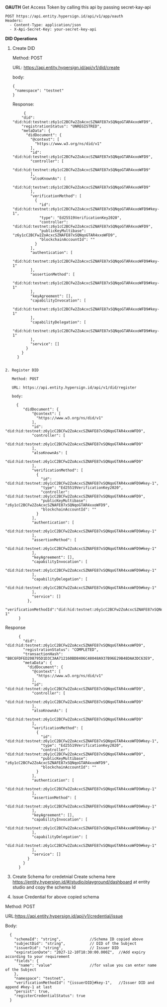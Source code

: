 **OAUTH**
Get Access Token by calling this api by passing secret-kay-api

```
POST https://api.entity.hypersign.id/api/v1/app/oauth
Headers:
  - Content-Type: application/json
  - X-Api-Secret-Key: your-secret-key-api
```


**DID Operations**
1. Create DID


   Method: POST
   
   URL: https://api.entity.hypersign.id/api/v1/did/create
   
   body:
   ```
   {
    "namespace": "testnet"
   }
   ```
   
   Response:
   ```
        {
       "did": "did:hid:testnet:z6y1cC2BCFw2ZoAcxcSZNAFE87xSQNqoGTAR4xxoWFD9",
       "registrationStatus": "UNREGISTRED",
       "metaData": {
         "didDocument": {
           "@context": [
             "https://www.w3.org/ns/did/v1"
           ],
           "id": "did:hid:testnet:z6y1cC2BCFw2ZoAcxcSZNAFE87xSQNqoGTAR4xxoWFD9",
           "controller": [
             "did:hid:testnet:z6y1cC2BCFw2ZoAcxcSZNAFE87xSQNqoGTAR4xxoWFD9"
           ],
           "alsoKnownAs": [
             "did:hid:testnet:z6y1cC2BCFw2ZoAcxcSZNAFE87xSQNqoGTAR4xxoWFD9"
           ],
           "verificationMethod": [
             {
               "id": "did:hid:testnet:z6y1cC2BCFw2ZoAcxcSZNAFE87xSQNqoGTAR4xxoWFD9#key-1",
               "type": "Ed25519VerificationKey2020",
               "controller": "did:hid:testnet:z6y1cC2BCFw2ZoAcxcSZNAFE87xSQNqoGTAR4xxoWFD9",
               "publicKeyMultibase": "z6y1cC2BCFw2ZoAcxcSZNAFE87xSQNqoGTAR4xxoWFD9",
               "blockchainAccountId": ""
             }
           ],
           "authentication": [
             "did:hid:testnet:z6y1cC2BCFw2ZoAcxcSZNAFE87xSQNqoGTAR4xxoWFD9#key-1"
           ],
           "assertionMethod": [
             "did:hid:testnet:z6y1cC2BCFw2ZoAcxcSZNAFE87xSQNqoGTAR4xxoWFD9#key-1"
           ],
           "keyAgreement": [],
           "capabilityInvocation": [
             "did:hid:testnet:z6y1cC2BCFw2ZoAcxcSZNAFE87xSQNqoGTAR4xxoWFD9#key-1"
           ],
           "capabilityDelegation": [
             "did:hid:testnet:z6y1cC2BCFw2ZoAcxcSZNAFE87xSQNqoGTAR4xxoWFD9#key-1"
           ],
           "service": []
         }
       }
     }
```

2. Register DID

   Method: POST

   URL: https://api.entity.hypersign.id/api/v1/did/register

   body:

   ```
         {
            "didDocument": {
                "@context": [
                  "https://www.w3.org/ns/did/v1"
                ],
                "id": "did:hid:testnet:z6y1cC2BCFw2ZoAcxcSZNAFE87xSQNqoGTAR4xxoWFD9",
                "controller": [
                  "did:hid:testnet:z6y1cC2BCFw2ZoAcxcSZNAFE87xSQNqoGTAR4xxoWFD9"
                ],
                "alsoKnownAs": [
                  "did:hid:testnet:z6y1cC2BCFw2ZoAcxcSZNAFE87xSQNqoGTAR4xxoWFD9"
                ],
                "verificationMethod": [
                  {
                    "id": "did:hid:testnet:z6y1cC2BCFw2ZoAcxcSZNAFE87xSQNqoGTAR4xxoWFD9#key-1",
                    "type": "Ed25519VerificationKey2020",
                    "controller": "did:hid:testnet:z6y1cC2BCFw2ZoAcxcSZNAFE87xSQNqoGTAR4xxoWFD9",
                    "publicKeyMultibase": "z6y1cC2BCFw2ZoAcxcSZNAFE87xSQNqoGTAR4xxoWFD9",
                    "blockchainAccountId": ""
                  }
                ],
                "authentication": [
                  "did:hid:testnet:z6y1cC2BCFw2ZoAcxcSZNAFE87xSQNqoGTAR4xxoWFD9#key-1"
                ],
                "assertionMethod": [
                  "did:hid:testnet:z6y1cC2BCFw2ZoAcxcSZNAFE87xSQNqoGTAR4xxoWFD9#key-1"
                ],
                "keyAgreement": [],
                "capabilityInvocation": [
                  "did:hid:testnet:z6y1cC2BCFw2ZoAcxcSZNAFE87xSQNqoGTAR4xxoWFD9#key-1"
                ],
                "capabilityDelegation": [
                  "did:hid:testnet:z6y1cC2BCFw2ZoAcxcSZNAFE87xSQNqoGTAR4xxoWFD9#key-1"
                ],
                "service": []
              },
              "verificationMethodId":"did:hid:testnet:z6y1cC2BCFw2ZoAcxcSZNAFE87xSQNqoGTAR4xxoWFD9#key-1"
          }   

Response

   ```
         {
           "did": "did:hid:testnet:z6y1cC2BCFw2ZoAcxcSZNAFE87xSQNqoGTAR4xxoWFD9",
           "registrationStatus": "COMPLETED",
           "transactionHash": "B8C6FDFED208795D1D3C3AA712160BD8406C48048A937B96E29B48DAA3DC63E9",
           "metaData": {
             "didDocument": {
               "@context": [
                 "https://www.w3.org/ns/did/v1"
               ],
               "id": "did:hid:testnet:z6y1cC2BCFw2ZoAcxcSZNAFE87xSQNqoGTAR4xxoWFD9",
               "controller": [
                 "did:hid:testnet:z6y1cC2BCFw2ZoAcxcSZNAFE87xSQNqoGTAR4xxoWFD9"
               ],
               "alsoKnownAs": [
                 "did:hid:testnet:z6y1cC2BCFw2ZoAcxcSZNAFE87xSQNqoGTAR4xxoWFD9"
               ],
               "verificationMethod": [
                 {
                   "id": "did:hid:testnet:z6y1cC2BCFw2ZoAcxcSZNAFE87xSQNqoGTAR4xxoWFD9#key-1",
                   "type": "Ed25519VerificationKey2020",
                   "controller": "did:hid:testnet:z6y1cC2BCFw2ZoAcxcSZNAFE87xSQNqoGTAR4xxoWFD9",
                   "publicKeyMultibase": "z6y1cC2BCFw2ZoAcxcSZNAFE87xSQNqoGTAR4xxoWFD9",
                   "blockchainAccountId": ""
                 }
               ],
               "authentication": [
                 "did:hid:testnet:z6y1cC2BCFw2ZoAcxcSZNAFE87xSQNqoGTAR4xxoWFD9#key-1"
               ],
               "assertionMethod": [
                 "did:hid:testnet:z6y1cC2BCFw2ZoAcxcSZNAFE87xSQNqoGTAR4xxoWFD9#key-1"
               ],
               "keyAgreement": [],
               "capabilityInvocation": [
                 "did:hid:testnet:z6y1cC2BCFw2ZoAcxcSZNAFE87xSQNqoGTAR4xxoWFD9#key-1"
               ],
               "capabilityDelegation": [
                 "did:hid:testnet:z6y1cC2BCFw2ZoAcxcSZNAFE87xSQNqoGTAR4xxoWFD9#key-1"
               ],
               "service": []
             }
           }
         }
  ```

  3. Create Schema for credetnial
  Create schema here https://entity.hypersign.id/#/studio/playground/dashboard at entity studio and copy the schema Id

  4. Issue Credential for above copied schema

  Method: POST

  URL:https://api.entity.hypersign.id/api/v1/credential/issue

  Body:

  ```
    {
      "schemaId": "string",             //Schema ID copied above
      "subjectDid": "string",           // DID of the Subject
      "issuerDid": "string",            // Issuer DID
      "expirationDate": "2027-12-10T18:30:00.000Z",  //Add expiry according to your requirement
      "fields": {
        "name": "value"                 //for value you can enter name of the Subject
      },
      "namespace": "testnet",
      "verificationMethodId": "{issuerDID}#key-1",   //Issuer DID and append #key-1 at last
      "persist": true,
      "registerCredentialStatus": true
    }
